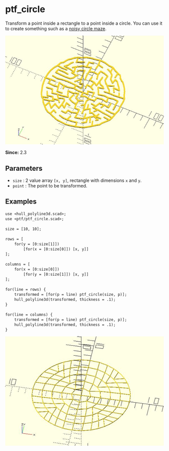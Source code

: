 # ptf_circle

Transform a point inside a rectangle to a point inside a circle. You can use it to create something such as a [noisy circle maze](https://github.com/JustinSDK/dotSCAD/blob/master/examples/maze/noisy_circle_maze.scad).

![ptf_circle](images/lib3x-ptf_circle-1.JPG)

**Since:** 2.3

## Parameters

- `size` : 2 value array `[x, y]`, rectangle with dimensions `x` and `y`.
- `point` : The point to be transformed.

## Examples

    use <hull_polyline3d.scad>;
    use <ptf/ptf_circle.scad>;

    size = [10, 10];

    rows = [
        for(y = [0:size[1]])
            [for(x = [0:size[0]]) [x, y]]
    ];

    columns = [
        for(x = [0:size[0]])
            [for(y = [0:size[1]]) [x, y]]
    ];

    for(line = rows) {
        transformed = [for(p = line) ptf_circle(size, p)];
        hull_polyline3d(transformed, thickness = .1);
    }

    for(line = columns) {
        transformed = [for(p = line) ptf_circle(size, p)];
        hull_polyline3d(transformed, thickness = .1);
    }

![ptf_circle](images/lib3x-ptf_circle-2.JPG)
